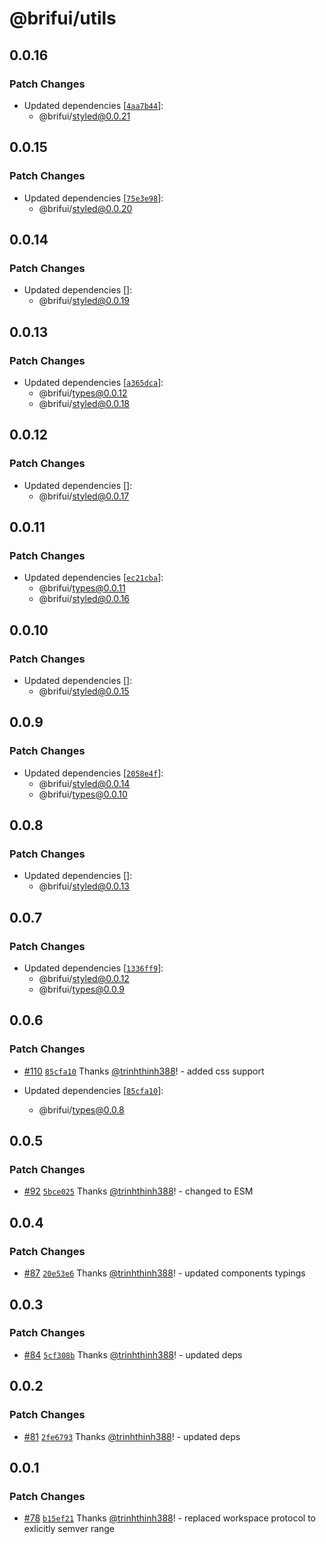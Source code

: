 # @brifui/utils

## 0.0.16

### Patch Changes

- Updated dependencies [[`4aa7b44`](https://github.com/brifui-org/brif-ui/commit/4aa7b44b68988dda525a04e03e2f23473298d31b)]:
  - @brifui/styled@0.0.21

## 0.0.15

### Patch Changes

- Updated dependencies [[`75e3e98`](https://github.com/brifui-org/brif-ui/commit/75e3e98212ce4c30442827d1195dd8b48572e74b)]:
  - @brifui/styled@0.0.20

## 0.0.14

### Patch Changes

- Updated dependencies []:
  - @brifui/styled@0.0.19

## 0.0.13

### Patch Changes

- Updated dependencies [[`a365dca`](https://github.com/brifui-org/brif-ui/commit/a365dca638ac90111f65b81b1e2545d9757bfbdd)]:
  - @brifui/types@0.0.12
  - @brifui/styled@0.0.18

## 0.0.12

### Patch Changes

- Updated dependencies []:
  - @brifui/styled@0.0.17

## 0.0.11

### Patch Changes

- Updated dependencies [[`ec21cba`](https://github.com/brifui-org/brif-ui/commit/ec21cba5d415145d5564cbf1d72612be7337d489)]:
  - @brifui/types@0.0.11
  - @brifui/styled@0.0.16

## 0.0.10

### Patch Changes

- Updated dependencies []:
  - @brifui/styled@0.0.15

## 0.0.9

### Patch Changes

- Updated dependencies [[`2058e4f`](https://github.com/brifui-org/brif-ui/commit/2058e4f4fc43139d9b13322c5c50b49f43dc2f28)]:
  - @brifui/styled@0.0.14
  - @brifui/types@0.0.10

## 0.0.8

### Patch Changes

- Updated dependencies []:
  - @brifui/styled@0.0.13

## 0.0.7

### Patch Changes

- Updated dependencies [[`1336ff9`](https://github.com/brifui-org/brif-ui/commit/1336ff9dd99899e54da1bd4bfa77168c14c4e662)]:
  - @brifui/styled@0.0.12
  - @brifui/types@0.0.9

## 0.0.6

### Patch Changes

- [#110](https://github.com/brifui-org/brif-ui/pull/110) [`85cfa10`](https://github.com/brifui-org/brif-ui/commit/85cfa10cca6ad3b3de2d48004e8517068c91df33) Thanks [@trinhthinh388](https://github.com/trinhthinh388)! - added css support

- Updated dependencies [[`85cfa10`](https://github.com/brifui-org/brif-ui/commit/85cfa10cca6ad3b3de2d48004e8517068c91df33)]:
  - @brifui/types@0.0.8

## 0.0.5

### Patch Changes

- [#92](https://github.com/brifui-org/brif-ui/pull/92) [`5bce025`](https://github.com/brifui-org/brif-ui/commit/5bce02559136edf820f3f63149f9723785edae0a) Thanks [@trinhthinh388](https://github.com/trinhthinh388)! - changed to ESM

## 0.0.4

### Patch Changes

- [#87](https://github.com/brifui-org/brif-ui/pull/87) [`20e53e6`](https://github.com/brifui-org/brif-ui/commit/20e53e639964c00de5c4bc521e8e3ae92696b61f) Thanks [@trinhthinh388](https://github.com/trinhthinh388)! - updated components typings

## 0.0.3

### Patch Changes

- [#84](https://github.com/brifui-org/brif-ui/pull/84) [`5cf308b`](https://github.com/brifui-org/brif-ui/commit/5cf308b829211a89514a0a807fbd8461cccb8877) Thanks [@trinhthinh388](https://github.com/trinhthinh388)! - updated deps

## 0.0.2

### Patch Changes

- [#81](https://github.com/brifui-org/brif-ui/pull/81) [`2fe6793`](https://github.com/brifui-org/brif-ui/commit/2fe6793644c12433613c453c113453631e5d2b57) Thanks [@trinhthinh388](https://github.com/trinhthinh388)! - updated deps

## 0.0.1

### Patch Changes

- [#78](https://github.com/brifui-org/brif-ui/pull/78) [`b15ef21`](https://github.com/brifui-org/brif-ui/commit/b15ef211d2d3a971e45515ec0295b20d1a52ede9) Thanks [@trinhthinh388](https://github.com/trinhthinh388)! - replaced workspace protocol to exlicitly semver range
